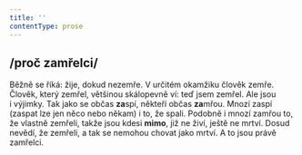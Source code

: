 ```yaml
---
title: ''
contentType: prose
---
```


## /proč zamřelci/

Běžně se říká: žije, dokud nezemře. V určitém okamžiku člověk zemře. Člověk, který zemřel, většinou skálopevně ví: teď jsem zemřel. Ale jsou i výjimky. Tak jako se občas **za**spí, někteří občas **za**mřou. Mnozí zaspí (zaspat lze jen něco nebo někam) i to, že spali. Podobně i mnozí zamřou to, že vlastně zemřeli, takže jsou kdesi **mimo**, již ne živí, ještě ne mrtví. Dosud nevědí, že zemřeli, a tak se nemohou chovat jako mrtví. A to jsou právě zamřelci.
